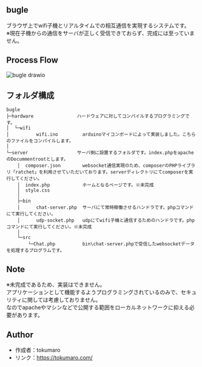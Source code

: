 ## bugle
 
ブラウザ上でwifi子機とリアルタイムでの相互通信を実現するシステムです。  
※現在子機からの通信をサーバが正しく受信できておらず、完成には至っていません。

## Process Flow

![bugle drawio](https://user-images.githubusercontent.com/85043482/152045992-f8093d1c-ee1b-4fdc-811f-9c697a72fdaa.png)

## フォルダ構成

```
bugle
├─hardware                ハードウェアに対してコンパイルするプログラミングです。
│  └─wifi
│          wifi.ino         arduinoマイコンボードによって実装しました。こちらのファイルをコンパイルします。
│
└─server                  サーバ側に設置するフォルダです。index.phpをapacheのDocummentrootとします。
    │  composer.json        websocket通信実現のため、composerのPHPライブラリ「ratchet」を利用させていただいております。serverディレクトリにてcomposerを実行してください。
    │  index.php            ホームとなるページです。※未完成
    │  style.css
    │
    ├─bin
    │      chat-server.php  サーバにて常時稼働させるハンドラです。phpコマンドにて実行してください。
    │      udp-socket.php   udpにてwifi子機と通信するためのハンドラです。phpコマンドにて実行してください。※未完成
    │
    └─src
        └─Chat.php          bin\chat-server.phpで受信したwebsocketデータを処理するプログラムです。
```
        
## Note
 
※未完成であるため、実装はできません。  
アプリケーションとして機能するようプログラミングされているのみで、セキュリティに関しては考慮しておりません。  
なのでapacheやマシンなどで公開する範囲をローカルネットワークに抑える必要があります。

## Author

* 作成者：tokumaro
* リンク：https://tokumaro.com/
